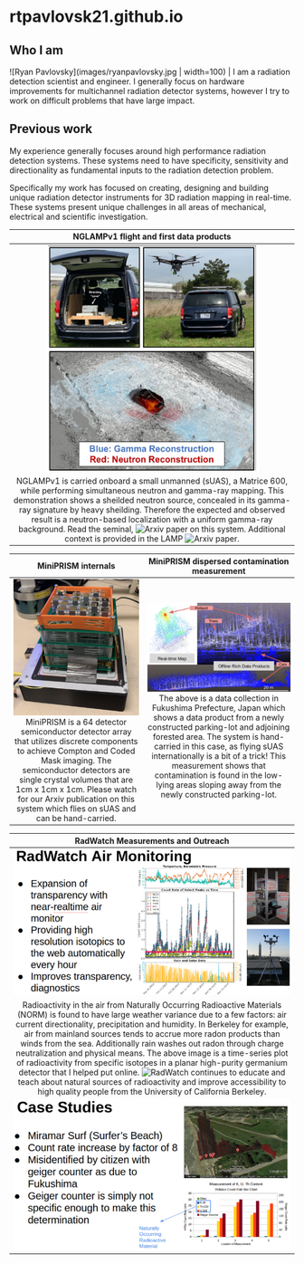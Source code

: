 # rtpavlovsk21.github.io
## Who I am

![Ryan Pavlovsky](images/ryanpavlovsky.jpg | width=100) | I am a radiation detection scientist and engineer. I generally focus on hardware improvements for multichannel radiation detector systems, however I try to work on difficult problems that have large impact.

## Previous work

My experience generally focuses around high performance radiation detection systems. These systems need to have specificity, sensitivity and directionality as fundamental inputs to the radiation detection problem. 

Specifically my work has focused on creating, designing and building unique radiation detector instruments for 3D radiation mapping in real-time. These systems present unique challenges in all areas of mechanical, electrical and scientific investigation. 

NGLAMPv1 flight and first data products |
:--------------------------------------:|
![NGLAMPv1](images/nglamp_pdf.png) |
NGLAMPv1 is carried onboard a small unmanned (sUAS), a Matrice 600, while performing simultaneous neutron and gamma-ray mapping. This demonstration shows a sheilded neutron source, concealed in its gamma-ray signature by heavy sheilding. Therefore the expected and observed result is a neutron-based localization with a uniform gamma-ray background. Read the seminal, ![Arxiv](https://export.arxiv.org/abs/1908.06114) paper on this system. Additional context is provided in the LAMP ![Arxiv](https://export.arxiv.org/abs/1901.05038) paper. |

MiniPRISM internals		| MiniPRISM dispersed contamination measurement
:-----------------:|:--------------------------------------------:
![MiniPRISMv1](images/minip.png) MiniPRISM is a 64 detector semiconductor detector array that utilizes discrete components to achieve Compton and Coded Mask imaging. The semiconductor detectors are single crystal volumes that are 1cm x 1cm x 1cm. Please watch for our Arxiv publication on this system which flies on sUAS and can be hand-carried.|![MiniPRISMv1 Fukushima](images/minip_fuku.png) The above is a data collection in Fukushima Prefecture, Japan which shows a data product from a newly constructed parking-lot and adjoining forested area. The system is hand-carried in this case, as flying sUAS internationally is a bit of a trick! This measurement shows that contamination is found in the low-lying areas sloping away from the newly constructed parking-lot.

RadWatch Measurements and Outreach |
:------------------------------:|
![Air Monitor](images/airmonitor.png) |
Radioactivity in the air from Naturally Occurring Radioactive Materials (NORM) is found to have large weather variance due to a few factors: air current directionality, precipitation and humidity. In Berkeley for example, air from mainland sources tends to accrue more radon products than winds from the sea. Additionally rain washes out radon through charge neutralization and physical means. The above image is a time-series plot of radioactivity from specific isotopes in a planar high-purity germanium detector that I helped put online. ![RadWatch](radwatch.berkeley.edu) continues to educate and teach about natural sources of radioactivity and improve accessibility to high quality people from the University of California Berkeley. |
![Surfers Beach](images/surfers_beach.png) |
